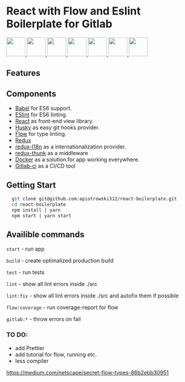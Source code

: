 # React with Flow and Eslint Boilerplate for Gitlab

<a href="https://reactjs.org" target="_blank">
  <img src="https://cdn.worldvectorlogo.com/logos/react.svg" height="50" />
</a>
<a href="http://eslint.org" target="_blank">
  <img src="https://cdn.worldvectorlogo.com/logos/eslint.svg" height="50" />
</a>
<a href="https://babeljs.io" target="_blank">
  <img src="https://raw.githubusercontent.com/babel/logo/master/babel.png"
  height="50" />
</a>
<a href="https://flow.org/en/" target="_blank">
  <img src="https://cdn.worldvectorlogo.com/logos/flow.svg" height="50" />
</a>
<a href="https://www.docker.com" target="_blank">
  <img src="https://cdn.worldvectorlogo.com/logos/docker.svg" height="50" />
</a>
<a href="https://redux.js.org" target="_blank">
  <img src="https://cdn.worldvectorlogo.com/logos/redux.svg" height="50" />
</a>
<a href="https://about.gitlab.com/features/gitlab-ci-cd/" target="_blank">
  <img src="https://cdn.worldvectorlogo.com/logos/gitlab.svg" height="50" />
</a>

## Features

## Components

- [Babel](https://babeljs.io) for ES6 support.
- [ESlint](http://eslint.org) for ES6 linting.
- [React](https://reactjs.org) as front-end view library.
- [Husky](https://github.com/typicode/husky) as easy git hooks provider.
- [Flow](https://flow.org/en/) for type linting.
- [Redux](https://redux.js.org)
- [redux-I18n](https://github.com/APSL/redux-i18n) as a internationalization provider.
- [redux-thunk](https://github.com/reduxjs/redux-thunk) as a middleware
- [Docker](https://www.docker.com) as a solution for app working everywhere.
- [Gitlab-ci](https://about.gitlab.com/features/gitlab-ci-cd/) as a CI/CD tool

## Getting Start

```bash
  git clone git@github.com:apiotrowski312/react-boilerplate.git
  cd react-boilerplate
  npm install | yarn
  npm start | yarn start
```

## Availible commands

`start` - run app

`build` - create optimalized production build

`test` - run tests

`lint` - show all lint errors inside ./src

`lint:fix` - show all lint errors inside ./src and autofix them if possible

`flow:coverage` - run coverage-report for flow

`gitlab:*` - throw errors on fail


### TO DO:

* add Prettier
* add tutorial for flow, running etc.
* less compiler

https://medium.com/netscape/secret-flow-types-86b2ebb30951